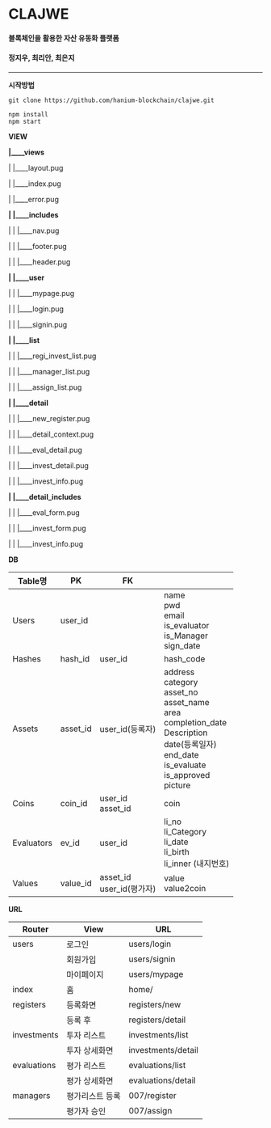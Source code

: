 # CLAJWE

#### 블록체인을 활용한 자산 유동화 플랫폼
#### 정지우, 최리안, 최은지

---

**시작방법**

```
git clone https://github.com/hanium-blockchain/clajwe.git

npm install
npm start
```





**VIEW**

**|____views**

|  |____layout.pug

|  |____index.pug

|  |____error.pug

**|  |____includes**

|  |  |____nav.pug

|  |  |____footer.pug

|  |  |____header.pug

**|  |____user**

|  |  |____mypage.pug

|  |  |____login.pug

|  |  |____signin.pug

**|  |____list**

|  |  |____regi_invest_list.pug

|  |  |____manager_list.pug

|  |  |____assign_list.pug

**|  |____detail**

|  |  |____new_register.pug

|  |  |____detail_context.pug

|  |  |____eval_detail.pug

|  |  |____invest_detail.pug

|  |  |____invest_info.pug

**|  |____detail_includes**

|  |  |____eval_form.pug

|  |  |____invest_form.pug

|  |  |____invest_info.pug





**DB**

| Table명    | PK       | FK                           |                                                              |
| ---------- | -------- | ---------------------------- | ------------------------------------------------------------ |
| Users      | user_id  |                              | name<br/>pwd<br/>email<br/>is_evaluator<br/>is_Manager<br/>sign_date               |
| Hashes     | hash_id  | user_id                      | hash_code                                                    |
| Assets     | asset_id | user_id(등록자)              | address<br/>category<br/>asset_no<br/>asset_name<br/>area<br/>completion_date<br/>Description<br/>date(등록일자)<br/>end_date<br/>is_evaluate<br/>is_approved<br/>picture |
| Coins      | coin_id  | user_id<br />asset_id        | coin                                                         |
| Evaluators | ev_id    | user_id                      | li_no<br/>li_Category<br/>li_date<br/>li_birth<br/>li_inner (내지번호) |
| Values     | value_id | asset_id<br/>user_id(평가자) | value<br/>value2coin                                         |



**URL**

| Router      | View             | URL                |
| ----------- | ---------------- | ------------------ |
| users       | 로그인           | users/login        |
|             | 회원가입         | users/signin       |
|             | 마이페이지       | users/mypage       |
| index       | 홈               | home/              |
| registers   | 등록화면         | registers/new      |
|             | 등록 후          | registers/detail   |
| investments | 투자 리스트      | investments/list   |
|             | 투자 상세화면    | investments/detail |
| evaluations | 평가 리스트      | evaluations/list   |
|             | 평가 상세화면    | evaluations/detail |
| managers    | 평가리스트  등록 | 007/register       |
|             | 평가자 승인      | 007/assign         |







